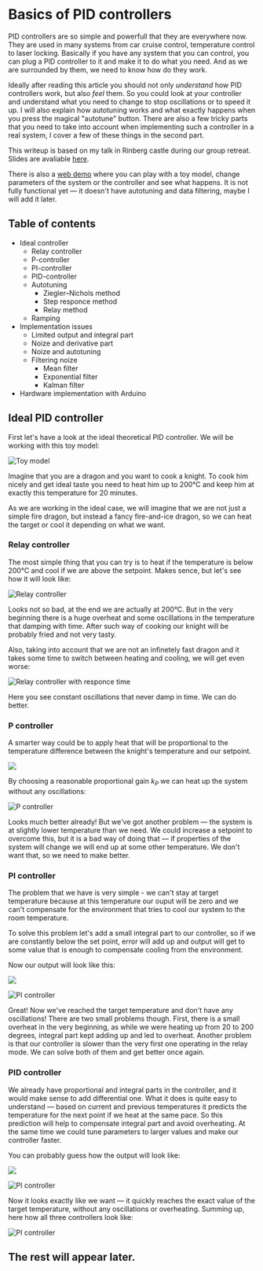 # Basics of PID controllers

PID controllers are so simple and powerfull that they are everywhere now. They are used in many systems from car cruise control, temperature control to laser locking. Basically if you have any system that you can control, you can plug a PID controller to it and make it to do what you need. And as we are surrounded by them, we need to know how do they work.

Ideally after reading this article you should not only _understand_ how PID controllers work, but also _feel_ them. So you could look at your controller and understand what you need to change to stop oscillations or to speed it up. I will also explain how autotuning works and what exactly happens when you press the magical "autotune" button. There are also a few tricky parts that you need to take into account when implementing such a controller in a real system, I cover a few of these things in the second part.

This writeup is based on my talk in Rinberg castle during our group retreat. Slides are avaliable [here](talk/).

There is also a [web demo](demo/) where you can play with a toy model, change parameters of the system or the controller and see what happens. It is not fully functional yet — it doesn't have autotuning and data filtering, maybe I will add it later.

## Table of contents

- Ideal controller
	- Relay controller
	- P-controller
	- PI-controller
	- PID-controller
	- Autotuning
		- Ziegler–Nichols method
		- Step responce method
		- Relay method
	- Ramping
- Implementation issues
	- Limited output and integral part
	- Noize and derivative part
	- Noize and autotuning
	- Filtering noize
		- Mean filter
		- Exponential filter
		- Kalman filter
- Hardware implementation with Arduino

## Ideal PID controller

First let's have a look at the ideal theoretical PID controller. We will be working with this toy model:

![Toy model](talk/img/dragon.png)

Imagine that you are a dragon and you want to cook a knight. To cook him nicely and get ideal taste you need to heat him up to 200°C and keep him at exactly this temperature for 20 minutes.

As we are working in the ideal case, we will imagine that we are not just a simple fire dragon, but instead a fancy fire-and-ice dragon, so we can heat the target or cool it depending on what we want.

### Relay controller

The most simple thing that you can try is to heat if the temperature is below 200°C and cool if we are above the setpoint. Makes sence, but let's see how it will look like:

![Relay controller](img/relay1.png)

Looks not so bad, at the end we are actually at 200°C. But in the very beginning there is a huge overheat and some oscillations in the temperature that damping with time. After such way of cooking our knight will be probably fried and not very tasty.

Also, taking into account that we are not an infinetely fast dragon and it takes some time to switch between heating and cooling, we will get even worse:

![Relay controller with responce time](img/relay2.png)

Here you see constant oscillations that never damp in time. We can do better.

### P controller

A smarter way could be to apply heat that will be proportional to the temperature difference between the knight's temperature and our setpoint.

![](talk/img/p-eq.png)

By choosing a reasonable proportional gain _k<sub>P</sub>_ we can heat up the system without any oscillations:

![P controller](img/p.png)

Looks much better already! But we've got another problem — the system is at slightly lower temperature than we need. We could increase a setpoint to overcome this, but it is a bad way of doing that — if properties of the system will change we will end up at some other temperature. We don't want that, so we need to make better.

### PI controller

The problem that we have is very simple - we can't stay at target temperature because at this temperature our ouput will be zero and we can't compensate for the environment that tries to cool our system to the room temperature.

To solve this problem let's add a small integral part to our controller, so if we are constantly below the set point, error will add up and output will get to some value that is enough to compensate cooling from the environment.

Now our output will look like this:

![](talk/img/pi-eq.png)

![PI controller](img/pi.png)

Great! Now we've reached the target temperature and don't have any oscillations! There are two small problems though. First, there is a small overheat in the very beginning, as while we were heating up from 20 to 200 degrees, integral part kept adding up and led to overheat. Another problem is that our controller is slower than the very first one operating in the relay mode. We can solve both of them and get better once again.

### PID controller

We already have proportional and integral parts in the controller, and it would make sense to add differential one. What it does is quite easy to understand — based on current and previous temperatures it predicts the temperature for the next point if we heat at the same pace. So this prediction will help to compensate integral part and avoid overheating. At the same time we could tune parameters to larger values and make our controller faster.

You can probably guess how the output will look like:

![](talk/img/pid-eq.png)

![PI controller](img/pid.png)

Now it looks exactly like we want — it quickly reaches the exact value of the target temperature, without any oscillations or overheating. Summing up, here how all three controllers look like:

![PI controller](img/all-pid.png)

## The rest will appear later.
